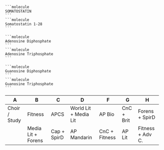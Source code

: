 ````col
```molecule
SOMATOSTATIN
```
```molecule
Somatostatin 1-28
```
````

````col
```molecule
Adenosine Diphosphate
```
```molecule
Adenosine Triphosphate
```
````
````col
```molecule
Guanosine Diphosphate
```
```molecule
Guanosine Triphosphate
```
````

| A             | B                  | C           | D                     | F             | G          | H                |
| ------------- | ------------------ | ----------- | --------------------- | ------------- | ---------- | ---------------- |
| Choir / Study | Fitness            | APCS        | World Lit + Media Lit | AP Bio        | CnC + Brit | Forens + SpirD   |
|               | Media Lit + Forens | Cap + SpirD | AP Mandarin           | CnC + Fitness | AP Lit     | Fitness + Adv C. |
